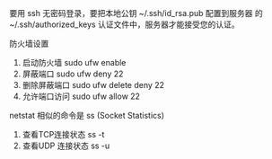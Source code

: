 要用 ssh 无密码登录，要把本地公钥 ~/.ssh/id_rsa.pub 配置到服务器 的 ~/.ssh/authorized_keys 认证文件中，服务器才能接受您的认证。

防火墙设置
1. 启动防火墙 sudo ufw enable
2. 屏蔽端口  sudo ufw deny 22
3. 删除屏蔽端口  sudo ufw delete deny 22
3. 允许端口访问 sudo ufw allow 22

netstat 相似的命令是 ss (Socket Statistics)

1. 查看TCP连接状态 ss -t
2. 查看UDP 连接状态  ss -u

